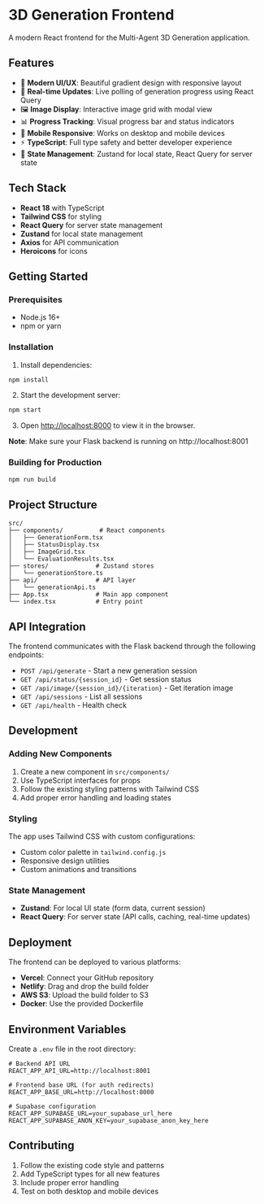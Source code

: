 # 3D Generation Frontend

A modern React frontend for the Multi-Agent 3D Generation application.

## Features

- 🎨 **Modern UI/UX**: Beautiful gradient design with responsive layout
- 🚀 **Real-time Updates**: Live polling of generation progress using React Query
- 🖼️ **Image Display**: Interactive image grid with modal view
- 📊 **Progress Tracking**: Visual progress bar and status indicators
- 📱 **Mobile Responsive**: Works on desktop and mobile devices
- ⚡ **TypeScript**: Full type safety and better developer experience
- 🎯 **State Management**: Zustand for local state, React Query for server state

## Tech Stack

- **React 18** with TypeScript
- **Tailwind CSS** for styling
- **React Query** for server state management
- **Zustand** for local state management
- **Axios** for API communication
- **Heroicons** for icons

## Getting Started

### Prerequisites

- Node.js 16+ 
- npm or yarn

### Installation

1. Install dependencies:
```bash
npm install
```

2. Start the development server:
```bash
npm start
```

3. Open [http://localhost:8000](http://localhost:8000) to view it in the browser.

**Note**: Make sure your Flask backend is running on http://localhost:8001

### Building for Production

```bash
npm run build
```

## Project Structure

```
src/
├── components/          # React components
│   ├── GenerationForm.tsx
│   ├── StatusDisplay.tsx
│   ├── ImageGrid.tsx
│   └── EvaluationResults.tsx
├── stores/             # Zustand stores
│   └── generationStore.ts
├── api/                # API layer
│   └── generationApi.ts
├── App.tsx             # Main app component
└── index.tsx           # Entry point
```

## API Integration

The frontend communicates with the Flask backend through the following endpoints:

- `POST /api/generate` - Start a new generation session
- `GET /api/status/{session_id}` - Get session status
- `GET /api/image/{session_id}/{iteration}` - Get iteration image
- `GET /api/sessions` - List all sessions
- `GET /api/health` - Health check

## Development

### Adding New Components

1. Create a new component in `src/components/`
2. Use TypeScript interfaces for props
3. Follow the existing styling patterns with Tailwind CSS
4. Add proper error handling and loading states

### Styling

The app uses Tailwind CSS with custom configurations:
- Custom color palette in `tailwind.config.js`
- Responsive design utilities
- Custom animations and transitions

### State Management

- **Zustand**: For local UI state (form data, current session)
- **React Query**: For server state (API calls, caching, real-time updates)

## Deployment

The frontend can be deployed to various platforms:

- **Vercel**: Connect your GitHub repository
- **Netlify**: Drag and drop the build folder
- **AWS S3**: Upload the build folder to S3
- **Docker**: Use the provided Dockerfile

## Environment Variables

Create a `.env` file in the root directory:

```env
# Backend API URL
REACT_APP_API_URL=http://localhost:8001

# Frontend base URL (for auth redirects)
REACT_APP_BASE_URL=http://localhost:8000

# Supabase configuration
REACT_APP_SUPABASE_URL=your_supabase_url_here
REACT_APP_SUPABASE_ANON_KEY=your_supabase_anon_key_here
```

## Contributing

1. Follow the existing code style and patterns
2. Add TypeScript types for all new features
3. Include proper error handling
4. Test on both desktop and mobile devices
